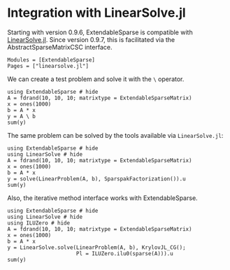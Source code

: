 # Integration with LinearSolve.jl

Starting with version 0.9.6, ExtendableSparse is compatible
with [LinearSolve.jl](https://github.com/SciML/LinearSolve.jl).
Since version 0.9.7, this is facilitated via the
AbstractSparseMatrixCSC interface.

```@autodocs
Modules = [ExtendableSparse]
Pages = ["linearsolve.jl"]
```

We can create a test problem and solve it with the `\` operator.

```@example
using ExtendableSparse # hide
A = fdrand(10, 10, 10; matrixtype = ExtendableSparseMatrix)
x = ones(1000)
b = A * x
y = A \ b
sum(y)
```

The same problem can be solved by the tools available via `LinearSolve.jl`:

```@example
using ExtendableSparse # hide
using LinearSolve # hide
A = fdrand(10, 10, 10; matrixtype = ExtendableSparseMatrix)
x = ones(1000)
b = A * x
y = solve(LinearProblem(A, b), SparspakFactorization()).u
sum(y)
```

Also, the iterative method interface works with ExtendableSparse.

```@example
using ExtendableSparse # hide
using LinearSolve # hide
using ILUZero # hide
A = fdrand(10, 10, 10; matrixtype = ExtendableSparseMatrix)
x = ones(1000)
b = A * x
y = LinearSolve.solve(LinearProblem(A, b), KrylovJL_CG();
                      Pl = ILUZero.ilu0(sparse(A))).u
sum(y)
```
